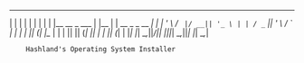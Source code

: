    _                  _      _                    _ 
  | |                | |    | |                  | |
  | |__    __ _  ___ | |__  | |  __ _  _ __    __| |
  | '_ \  / _` |/ __|| '_ \ | | / _` || '_ \  / _` |
  | | | || (_| |\__ \| | | || || (_| || | | || (_| |
  |_| |_| \__,_||___/|_| |_||_| \__,_||_| |_| \__,_|
  
        Hashland's Operating System Installer 
